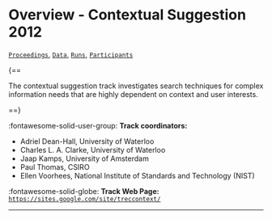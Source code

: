 # Overview - Contextual Suggestion 2012

[`Proceedings`](./proceedings.md), [`Data`](./data.md), [`Runs`](./runs.md), [`Participants`](./participants.md)

{==

The contextual suggestion track investigates search techniques for complex information needs that are highly dependent on context and user interests.

==}

:fontawesome-solid-user-group: **Track coordinators:**

- Adriel Dean-Hall, University of Waterloo 
- Charles L. A. Clarke, University of Waterloo 
- Jaap Kamps, University of Amsterdam 
- Paul Thomas, CSIRO 
- Ellen Voorhees, National Institute of Standards and Technology (NIST) 

:fontawesome-solid-globe: **Track Web Page:** [`https://sites.google.com/site/treccontext/`](https://sites.google.com/site/treccontext/) 

---

